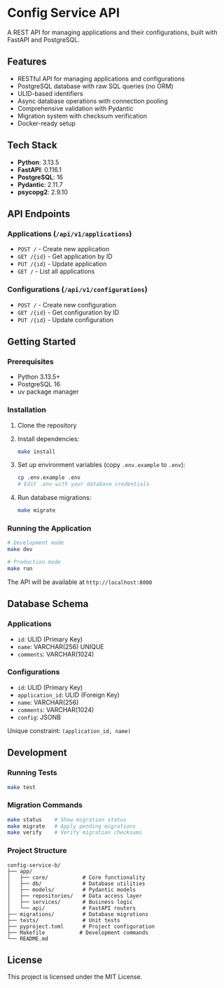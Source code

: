 # Config Service API

A REST API for managing applications and their configurations, built with FastAPI and PostgreSQL.

## Features

- RESTful API for managing applications and configurations
- PostgreSQL database with raw SQL queries (no ORM)
- ULID-based identifiers
- Async database operations with connection pooling
- Comprehensive validation with Pydantic
- Migration system with checksum verification
- Docker-ready setup

## Tech Stack

- **Python**: 3.13.5
- **FastAPI**: 0.116.1
- **PostgreSQL**: 16
- **Pydantic**: 2.11.7
- **psycopg2**: 2.9.10

## API Endpoints

### Applications (`/api/v1/applications`)

- `POST /` - Create new application
- `GET /{id}` - Get application by ID
- `PUT /{id}` - Update application
- `GET /` - List all applications

### Configurations (`/api/v1/configurations`)

- `POST /` - Create new configuration
- `GET /{id}` - Get configuration by ID
- `PUT /{id}` - Update configuration

## Getting Started

### Prerequisites

- Python 3.13.5+
- PostgreSQL 16
- uv package manager

### Installation

1. Clone the repository
2. Install dependencies:
   ```bash
   make install
   ```

3. Set up environment variables (copy `.env.example` to `.env`):
   ```bash
   cp .env.example .env
   # Edit .env with your database credentials
   ```

4. Run database migrations:
   ```bash
   make migrate
   ```

### Running the Application

```bash
# Development mode
make dev

# Production mode
make run
```

The API will be available at `http://localhost:8000`

## Database Schema

### Applications
- `id`: ULID (Primary Key)
- `name`: VARCHAR(256) UNIQUE
- `comments`: VARCHAR(1024)

### Configurations
- `id`: ULID (Primary Key)
- `application_id`: ULID (Foreign Key)
- `name`: VARCHAR(256)
- `comments`: VARCHAR(1024)
- `config`: JSONB

Unique constraint: `(application_id, name)`

## Development

### Running Tests

```bash
make test
```

### Migration Commands

```bash
make status    # Show migration status
make migrate   # Apply pending migrations
make verify    # Verify migration checksums
```

### Project Structure

```
config-service-b/
├── app/
│   ├── core/           # Core functionality
│   ├── db/             # Database utilities
│   ├── models/         # Pydantic models
│   ├── repositories/   # Data access layer
│   ├── services/       # Business logic
│   └── api/            # FastAPI routers
├── migrations/         # Database migrations
├── tests/              # Unit tests
├── pyproject.toml      # Project configuration
├── Makefile           # Development commands
└── README.md
```

## License

This project is licensed under the MIT License.
